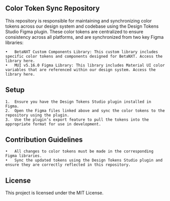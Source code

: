 ## Color Token Sync Repository

This repository is responsible for maintaining and synchronizing color tokens across our design system and codebase using the Design Tokens Studio Figma plugin. These color tokens are centralized to ensure consistency across all platforms, and are synchronized from two key Figma libraries:

	•	BetaNXT Custom Components Library: This custom library includes specific color tokens and components designed for BetaNXT. Access the library here.
	•	MUI v5.16.0 Figma Library: This library includes Material UI color variables that are referenced within our design system. Access the library here.

## Setup

	1.	Ensure you have the Design Tokens Studio plugin installed in Figma.
	2.	Open the Figma files linked above and sync the color tokens to the repository using the plugin.
	3.	Use the plugin’s export feature to pull the tokens into the appropriate format for use in development.

## Contribution Guidelines

	•	All changes to color tokens must be made in the corresponding Figma libraries.
	•	Sync the updated tokens using the Design Tokens Studio plugin and ensure they are correctly reflected in this repository.

## License

This project is licensed under the MIT License.
